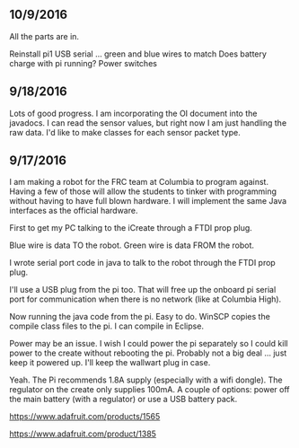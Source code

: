 ## 10/9/2016 ##

All the parts are in.

Reinstall pi1
USB serial ... green and blue wires to match
Does battery charge with pi running?
Power switches


## 9/18/2016 ##

Lots of good progress. I am incorporating the OI document into the javadocs. I can read the sensor values, but right now I am
just handling the raw data. I'd like to make classes for each sensor packet type.

## 9/17/2016 ##

I am making a robot for the FRC team at Columbia to program against. Having a few of those will allow the students to tinker with programming without having to have full blown hardware. I will implement the same Java interfaces as the official hardware.

First to get my PC talking to the iCreate through a FTDI prop plug.

Blue wire is data TO the robot. Green wire is data FROM the robot.

I wrote serial port code in java to talk to the robot through the FTDI prop plug.

I'll use a USB plug from the pi too. That will free up the onboard pi serial port for communication when there is no network (like at Columbia High).

Now running the java code from the pi. Easy to do. WinSCP copies the compile class files to the pi. I can compile in Eclipse.

Power may be an issue. I wish I could power the pi separately so I could kill power to the create without rebooting the pi. Probably not a big deal ... just keep it powered up. I'll keep the wallwart plug in case.

Yeah. The Pi recommends 1.8A supply (especially with a wifi dongle). The regulator on the create only supplies 100mA. A couple of options: power off the main battery (with a regulator) or use a USB battery pack.

https://www.adafruit.com/products/1565

https://www.adafruit.com/product/1385

